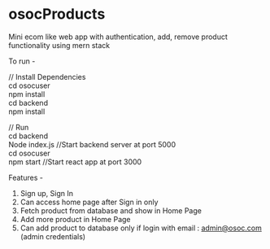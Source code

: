 # osocProducts
Mini ecom like web app with authentication, add, remove product functionality using mern stack

To run -

// Install Dependencies <br />
cd osocuser <br />
npm install <br />
cd backend  <br />
npm install <br />

// Run <br />
cd backend <br />
Node index.js   //Start backend server at port 5000 <br />
cd osocuser <br />
npm start     //Start react app at port 3000 <br />

Features - 
1) Sign up, Sign In
2) Can access home page after Sign in only
3) Fetch product from database and show in Home Page
4) Add more product in Home Page
5) Can add product to database only if login with email : admin@osoc.com (admin credentials)
